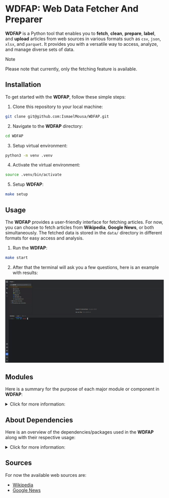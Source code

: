 # WDFAP: Web Data Fetcher And Preparer

**WDFAP** is a Python tool that enables you to **fetch**, **clean**, **prepare**, **label**, and **upload** articles from web sources in
various
formats such as `csv`, `json`, `xlsx`, and `parquet`. It provides you with a versatile way to access, analyze, and manage
diverse sets of data.

> [!NOTE]
>
> Please note that currently, only the fetching feature is available.

## Installation

To get started with the **WDFAP**, follow these simple steps:

1. Clone this repository to your local machine:

```zsh
git clone git@github.com:IsmaelMousa/WDFAP.git
```

2. Navigate to the **WDFAP** directory:

```zsh
cd WDFAP
```

3. Setup virtual environment:

```zsh
python3 -m venv .venv
```

4. Activate the virtual environment:

```zsh
source .venv/bin/activate
```

5. Setup **WDFAP**:

```zsh
make setup
```

## Usage

The **WDFAP** provides a user-friendly interface for fetching articles. For now, you can choose to fetch articles from
**Wikipedia**, **Google News**, or both simultaneously. The fetched data is stored in the `data/` directory in different
formats
for easy access and analysis.

1. Run the **WDFAP**:

```zsh
make start
```

2. After that the terminal will ask you a few questions, here is an example with results:

<div align="center">

![Example](images/demo.gif)

</div>

## Modules

Here is a summary for the purpose of each major module or component in **WDFAP**:

<details>
  <summary>Click for more information:</summary>

|       Module       | Purpose                                                                                                                                                                                                                                    |
|:------------------:|--------------------------------------------------------------------------------------------------------------------------------------------------------------------------------------------------------------------------------------------|
|      `tools`       | Provides utility functions and scripts for orchestrating the fetching, cleaning, labeling, and uploading of data from various sources. Initially includes a script for user interaction to fetch articles from Web Sources asynchronously. |
|     `sources`      | Provides modules for fetching articles asynchronously from different sources like Google News & Wikipedia.                                                                                                                                 |
|       `data`       | Storage Where fetched articles are stored in various formats such as `csv`, `json`, `xlsx` and `parquet`.                                                                                                                                  |
|      `errors`      | Prepares and customizes exceptions for handling specific issues.                                                                                                                                                                           |
|      `utils`       | Houses common utilities/logic utilized throughout the project.                                                                                                                                                                             |
|     `configs`      | Contains main configurations for both development and production stages.                                                                                                                                                                   |
|     `setup.py`     | Configures the project metadata and dependencies for streamlined installation.                                                                                                                                                             |
|     `main.py`      | Serves as the entry point, initiating the project.                                                                                                                                                                                         |
|     `Makefile`     | Provides commands for installing dependencies and running the application.                                                                                                                                                                 |
| `requierments.txt` | Lists all the required dependencies for running the application.                                                                                                                                                                           |

</details>

## About Dependencies

Here is an overview of the dependencies/packages used in the **WDFAP** along with their respective usage:

<details>
  <summary>Click for more information:</summary>

|    Dependency    | Usage                                                                                                                                                          |
|:----------------:|----------------------------------------------------------------------------------------------------------------------------------------------------------------|
| `beautifulsoup4` | Offers powerful tools for parsing and navigating HTML documents, simplifying the extraction of structured data from web pages.                                 |
|   `newspaper`    | Simplifies the extraction and curation of articles from online sources, streamlining the process of gathering news content.                                    |
|   `feedparser`   | Parses RSS and Atom feeds, enabling extraction of syndicated content from websites and blogs.                                                                  |
|    `asyncio`     | Facilitates asynchronous I/O operations, allowing for concurrent execution of tasks without blocking the event loop.                                           |
|    `aiohttp`     | Provides asynchronous HTTP client/server functionality for asyncio, enabling efficient handling of web requests and responses.                                 |
|     `pandas`     | Provides high-performance data manipulation and analysis tools, ideal for working with structured datasets.                                                    |
|      `tqdm`      | Enhances loops with progress bars, providing visual feedback on the progress of iterative tasks, improving user experience and productivity.                   |
|    `openpyxl`    | Facilitates reading from and writing to Excel files, enabling manipulation of spreadsheet data with Python.                                                    |
|    `pyarrow`     | Provides tools for working with Apache Arrow data, an in-memory columnar data format, offering efficient data interchange between different systems.           |
|  `fastparquet`   | Offers efficient reading and writing of Parquet files, a columnar storage format optimized for analytics workloads, enabling high-performance data processing. |

</details>

## Sources

For now the available web sources are:

- [Wikipedia](https://en.wikipedia.org/wiki/)
- [Google News](https://news.google.com)